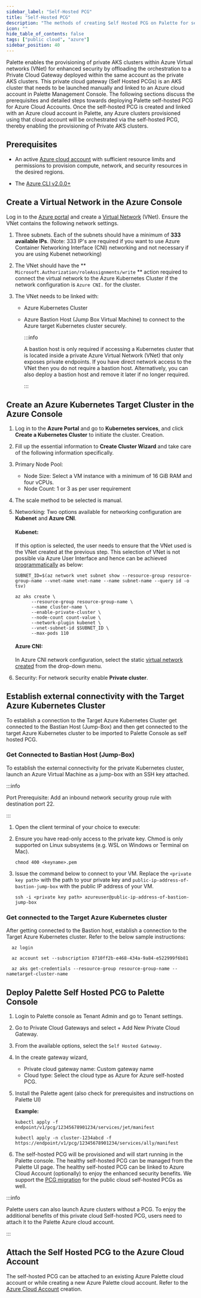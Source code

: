 ```yaml
---
sidebar_label: "Self-Hosted PCG"
title: "Self-Hosted PCG"
description: "The methods of creating Self Hosted PCG on Palette for secured cluster deployment"
icon: ""
hide_table_of_contents: false
tags: ["public cloud", "azure"]
sidebar_position: 40
---
```


Palette enables the provisioning of private AKS clusters within Azure Virtual networks (VNet) for enhanced security by
offloading the orchestration to a Private Cloud Gateway deployed within the same account as the private AKS clusters.
This private cloud gateway (Self Hosted PCGs) is an AKS cluster that needs to be launched manually and linked to an
Azure cloud account in Palette Management Console. The following sections discuss the prerequisites and detailed steps
towards deploying Palette self-hosted PCG for Azure Cloud Accounts. Once the self-hosted PCG is created and linked with
an Azure cloud account in Palette, any Azure clusters provisioned using that cloud account will be orchestrated via the
self-hosted PCG, thereby enabling the provisioning of Private AKS clusters.

## Prerequisites

- An active [Azure cloud account](https://portal.azure.com/) with sufficient resource limits and permissions to
  provision compute, network, and security resources in the desired regions.

- The [Azure CLI v2.0.0+](https://learn.microsoft.com/en-us/cli/azure/install-azure-cli)

## Create a Virtual Network in the Azure Console

Log in to the [Azure portal](https://portal.azure.com/) and create a
[Virtual Network](https://learn.microsoft.com/en-us/azure/virtual-network/virtual-networks-overview) (VNet). Ensure the
VNet contains the following network settings.

1. Three subnets. Each of the subnets should have a minimum of **333 available IPs**. (Note: 333 IP's are required if
   you want to use Azure Container Networking Interface (CNI) networking and not necessary if you are using Kubenet
   networking)

2. The VNet should have the ** `Microsoft.Authorization/roleAssignments/write` ** action required to connect the virtual
   network to the Azure Kubernetes Cluster if the network configuration is `Azure CNI.` for the cluster.

3. The VNet needs to be linked with:

   - Azure Kubernetes Cluster
   - Azure Bastion Host (Jump Box Virtual Machine) to connect to the Azure target Kubernetes cluster securely.

     :::info

     A bastion host is only required if accessing a Kubernetes cluster that is located inside a private Azure Virtual
     Network (VNet) that only exposes private endpoints. If you have direct network access to the VNet then you do not
     require a bastion host. Alternatively, you can also deploy a bastion host and remove it later if no longer
     required.

     :::

## Create an Azure Kubernetes Target Cluster in the Azure Console

1. Log in to the **Azure Portal** and go to **Kubernetes services**, and click **Create a Kubernetes Cluster** to
   initiate the cluster. Creation.

2. Fill up the essential information to **Create Cluster Wizard** and take care of the following information
   specifically.

3. Primary Node Pool:

   - Node Size: Select a VM instance with a minimum of 16 GiB RAM and four vCPUs.
   - Node Count: 1 or 3 as per user requirement

4. The scale method to be selected is manual.

5. Networking: Two options available for networking configuration are **Kubenet** and **Azure CNI**.

   #### Kubenet:

   If this option is selected, the user needs to ensure that the VNet used is the VNet created at the previous step.
   This selection of VNet is not possible via Azure User Interface and hence can be achieved
   [programmatically](https://learn.microsoft.com/en-us/azure/aks/configure-kubenet) as below:

   ```
   SUBNET_ID=$(az network vnet subnet show --resource-group resource-group-name --vnet-name vnet-name --name subnet-name --query id -o tsv)
   ```

   ```
   az aks create \
         --resource-group resource-group-name \
         --name cluster-name \
         --enable-private-cluster \
         --node-count count-value \
         --network-plugin kubenet \
         --vnet-subnet-id $SUBNET_ID \
         --max-pods 110
   ```

   #### Azure CNI:

   In Azure CNI network configuration, select the static
   [virtual network created](gateways#create-a-virtual-network-in-the-azure-console) from the drop-down menu.

6. Security: For network security enable **Private cluster**.

## Establish external connectivity with the Target Azure Kubernetes Cluster

To establish a connection to the Target Azure Kubernetes Cluster get connected to the Bastian Host (Jump-Box) and then
get connected to the target Azure Kubernetes cluster to be imported to Palette Console as self hosted PCG.

### Get Connected to Bastian Host (Jump-Box)

To establish the external connectivity for the private Kubernetes cluster, launch an Azure Virtual Machine as a jump-box
with an SSH key attached.

:::info

Port Prerequisite: Add an inbound network security group rule with destination port 22.

:::

1. Open the client terminal of your choice to execute:

2. Ensure you have read-only access to the private key. Chmod is only supported on Linux subsystems (e.g. WSL on Windows
   or Terminal on Mac).

   ```shell
   chmod 400 <keyname>.pem
   ```

3. Issue the command below to connect to your VM. Replace the `<private key path>` with the path to your private key and
   `public-ip-address-of-bastion-jump-box` with the public IP address of your VM.

   ```shell
   ssh -i <private key path> azureuser@public-ip-address-of-bastion-jump-box
   ```

### Get connected to the Target Azure Kubernetes cluster

After getting connected to the Bastion host, establish a connection to the Target Azure Kubernetes cluster. Refer to the
below sample instructions:

```shell
  az login
```

```shell
  az account set --subscription 8710ff2b-e468-434a-9a84-e522999f6b81
```

```shell
  az aks get-credentials --resource-group resource-group-name --nametarget-cluster-name
```

## Deploy Palette Self Hosted PCG to Palette Console

1. Login to Palette console as Tenant Admin and go to Tenant settings.

2. Go to Private Cloud Gateways and select + Add New Private Cloud Gateway.

3. From the available options, select the `Self Hosted Gateway.`

4. In the create gateway wizard,

   - Private cloud gateway name: Custom gateway name
   - Cloud type: Select the cloud type as Azure for Azure self-hosted PCG.

5. Install the Palette agent (also check for prerequisites and instructions on Palette UI)

   **Example:**

   ```shell
   kubectl apply -f endpoint/v1/pcg/12345678901234/services/jet/manifest
   ```

   ```shell
   kubectl apply -n cluster-1234abcd -f https://endpoint/v1/pcg/12345678901234/services/ally/manifest
   ```

6. The self-hosted PCG will be provisioned and will start running in the Palette console. The healthy self-hosted PCG
   can be managed from the Palette UI page. The healthy self-hosted PCG can be linked to Azure Cloud Account
   (optionally) to enjoy the enhanced security benefits. We support the
   [PCG migration](../../../enterprise-version/system-management/system-management.md) for the public cloud self-hosted
   PCGs as well.

:::info

Palette users can also launch Azure clusters without a PCG. To enjoy the additional benefits of this private cloud
Self-hosted PCG, users need to attach it to the Palette Azure cloud account.

:::

## Attach the Self Hosted PCG to the Azure Cloud Account

The self-hosted PCG can be attached to an existing Azure Palette cloud account or while creating a new Azure Palette
cloud account. Refer to the [Azure Cloud Account](azure-cloud.md) creation.
